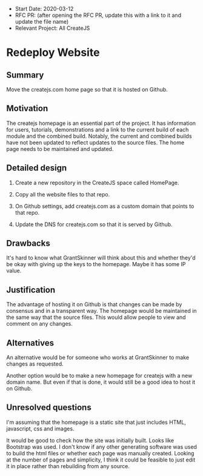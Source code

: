 - Start Date: 2020-03-12
- RFC PR: (after opening the RFC PR, update this with a link to it and update the file name)
- Relevant Project: All CreateJS

# Redeploy Website

## Summary

Move the createjs.com home page so that it is hosted on Github. 

## Motivation

The createjs homepage is an essential part of the project.  It has information for users, tutorials, demonstrations and a link to the current build of each module and the combined build.  Notably, the current and combined builds have not been updated to reflect updates to the source files.  The home page needs to be maintained and updated.

## Detailed design

1. Create a new repository in the CreateJS space called HomePage.  

2. Copy all the website files to that repo.

3. On Github settings, add createjs.com as a custom domain that points to that repo.

4. Update the DNS for createjs.com so that it is served by Github.

## Drawbacks

It's hard to know what GrantSkinner will think about this and  whether they'd be okay with giving up the keys to the homepage.  Maybe it has some IP value.

## Justification

The advantage of hosting it on Github is that changes can be made by consensus and in a transparent way.  The homepage would be maintained in the same way that the source files.  This would allow people to view and comment on any changes.

## Alternatives

An alternative would be for someone who works at GrantSkinner to make changes as requested.

Another option would be to make a new homepage for createjs with a new domain name.  But even if that is done, it would still be a good idea to host it on Github.

## Unresolved questions

I'm assuming that the homepage is a static site that just includes HTML, javascript, css and images.

It would be good to check how the site was initially built.  Looks like Bootstrap was used.  I don't know if any other generating software was used to build the html files or whether each page was manually created.  Looking at the number of pages and simplicity, I think it could be feasible to just edit it in place rather than rebuilding from any source.
